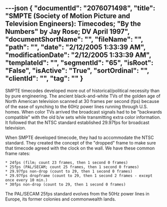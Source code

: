 ---json
{
  "documentId": "2076071498",
  "title": "SMPTE (Society of Motion Picture and Television Engineers): Timecodes; &quot;By the Numbers&quot; by Jay Rose; DV April 1997",
  "documentShortName": "",
  "fileName": "",
  "path": "",
  "date": "2/12/2005 1:33:39 AM",
  "modificationDate": "2/12/2005 1:33:39 AM",
  "templateId": "",
  "segmentId": "65",
  "isRoot": "False",
  "isActive": "True",
  "sortOrdinal": "",
  "clientId": "",
  "tag": ""
}
---

SMPTE timecodes developed more out of historical/political necessity than by pure engineering. The ancient black-and-white TVs of the golden age of North American television scanned at 30 frames per second (fps) because of the ease of synching to the 60Hz power lines running through U.S. homes. When color TVs arrived the broadcast signals had to be &quot;backwards compatible&quot; with the old b/w sets while transmitting extra color information. It followed that the NTSC standard established 29.97fps for broadcast television.

When SMPTE developed timecode, they had to accommodate the NTSC standard. They created the concept of the &quot;dropped&quot; frame to make sure that timecode agreed with the clock on the wall. We have these common frame rates:

    * 24fps (film; count 23 frames, then 1 second 0 frames)
    * 25fps (PAL/SECAM; count 25 frames, then 1 second 0 frames)
    * 29.97fps non-drop (count to 29, then 1 second 0 frames)
    * 29.97fps dropframe (count to 29, then 1 second 2 frames - except once every 10 min.)
    * 30fps non-drop (count to 29, then 1 second 0 frames)

The PAL/SECAM 25fps standard evolves from the 50Hz power lines in Europe, its former colonies and commonwealth lands.
